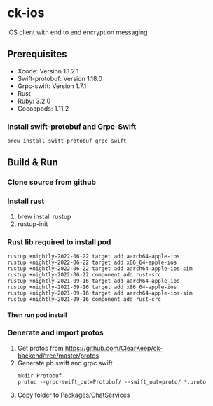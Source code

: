 # ck-ios
iOS client with end to end encryption messaging

## Prerequisites
* Xcode:  Version 13.2.1
* Swift-protobuf:  Version 1.18.0
* Grpc-swift: Version 1.7.1
* Rust
* Ruby: 3.2.0
* Cocoapods: 1.11.2

### Install swift-protobuf and Grpc-Swift
   ```brew install swift-protobuf grpc-swift```

## Build & Run
### Clone source from github

### Install rust
1. brew install rustup
2. rustup-init

### Rust lib required to install pod
```
rustup +nightly-2022-06-22 target add aarch64-apple-ios
rustup +nightly-2022-06-22 target add x86_64-apple-ios
rustup +nightly-2022-06-22 target add aarch64-apple-ios-sim
rustup +nightly-2022-06-22 component add rust-src
rustup +nightly-2021-09-16 target add aarch64-apple-ios
rustup +nightly-2021-09-16 target add x86_64-apple-ios
rustup +nightly-2021-09-16 target add aarch64-apple-ios-sim
rustup +nightly-2021-09-16 component add rust-src
```

#### Then run pod install

### Generate and import protos
1. Get protos from https://github.com/ClearKeep/ck-backend/tree/master/protos
2. Generate pb.swift and grpc.swift 
   ```
   mkdir Protobuf
   protoc --grpc-swift_out=Protobuf/ --swift_out=proto/ *.proto
   ```
3. Copy folder to Packages/ChatServices

